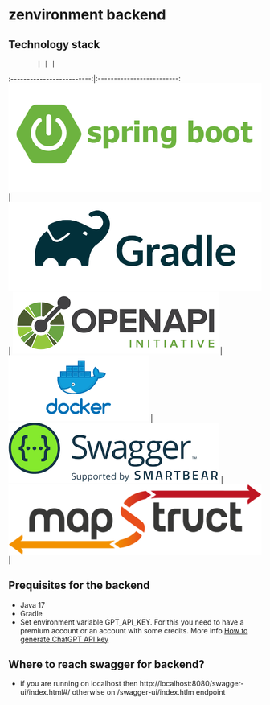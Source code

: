 # zenvironment backend

## Technology stack
            | | |
:-------------------------:|:-------------------------:
![](images/springboot.png)  |  ![](images/gradle.png) | ![](images/openapi.png) | [](images/springboot.png)
![](images/docker.png)  |  ![](images/swagger.png) | ![](images/mapstruct.png) | 

## Prequisites for the backend

- Java 17
- Gradle
- Set environment variable GPT_API_KEY. For this you need to have a premium account or an account with some credits. More info
[How to generate ChatGPT API key](https://medium.com/@pawan329/how-to-generate-chat-gpt-api-key-daace2acc032)

## Where to reach swagger for backend?
- if you are running on localhost then http://localhost:8080/swagger-ui/index.html#/ otherwise on /swagger-ui/index.htlm endpoint



